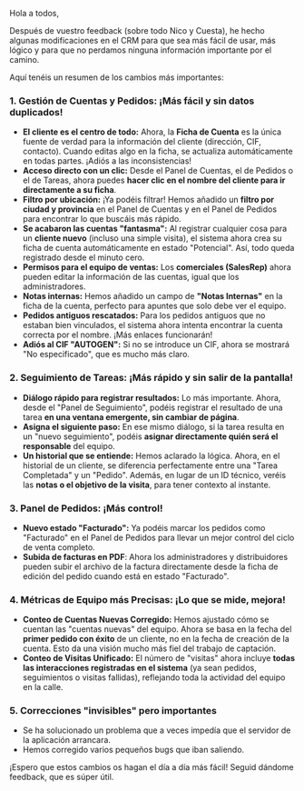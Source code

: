 Hola a todos,

Después de vuestro feedback (sobre todo Nico y Cuesta), he hecho algunas modificaciones en el CRM para que sea más fácil de usar, más lógico y para que no perdamos ninguna información importante por el camino.

Aquí tenéis un resumen de los cambios más importantes:

### 1. Gestión de Cuentas y Pedidos: ¡Más fácil y sin datos duplicados!

- **El cliente es el centro de todo:** Ahora, la **Ficha de Cuenta** es la única fuente de verdad para la información del cliente (dirección, CIF, contacto). Cuando editas algo en la ficha, se actualiza automáticamente en todas partes. ¡Adiós a las inconsistencias!
- **Acceso directo con un clic:** Desde el Panel de Cuentas, el de Pedidos o el de Tareas, ahora puedes **hacer clic en el nombre del cliente para ir directamente a su ficha**.
- **Filtro por ubicación:** ¡Ya podéis filtrar! Hemos añadido un **filtro por ciudad y provincia** en el Panel de Cuentas y en el Panel de Pedidos para encontrar lo que buscáis más rápido.
- **Se acabaron las cuentas "fantasma":** Al registrar cualquier cosa para un **cliente nuevo** (incluso una simple visita), el sistema ahora crea su ficha de cuenta automáticamente en estado "Potencial". Así, todo queda registrado desde el minuto cero.
- **Permisos para el equipo de ventas:** Los **comerciales (SalesRep)** ahora pueden editar la información de las cuentas, igual que los administradores.
- **Notas internas:** Hemos añadido un campo de **"Notas Internas"** en la ficha de la cuenta, perfecto para apuntes que solo debe ver el equipo.
- **Pedidos antiguos rescatados:** Para los pedidos antiguos que no estaban bien vinculados, el sistema ahora intenta encontrar la cuenta correcta por el nombre. ¡Más enlaces funcionarán!
- **Adiós al CIF "AUTOGEN":** Si no se introduce un CIF, ahora se mostrará "No especificado", que es mucho más claro.

### 2. Seguimiento de Tareas: ¡Más rápido y sin salir de la pantalla!

- **Diálogo rápido para registrar resultados:** Lo más importante. Ahora, desde el "Panel de Seguimiento", podéis registrar el resultado de una tarea **en una ventana emergente, sin cambiar de página**.
- **Asigna el siguiente paso:** En ese mismo diálogo, si la tarea resulta en un "nuevo seguimiento", podéis **asignar directamente quién será el responsable** del equipo.
- **Un historial que se entiende:** Hemos aclarado la lógica. Ahora, en el historial de un cliente, se diferencia perfectamente entre una "Tarea Completada" y un "Pedido". Además, en lugar de un ID técnico, veréis las **notas o el objetivo de la visita**, para tener contexto al instante.

### 3. Panel de Pedidos: ¡Más control!

- **Nuevo estado "Facturado":** Ya podéis marcar los pedidos como "Facturado" en el Panel de Pedidos para llevar un mejor control del ciclo de venta completo.
- **Subida de facturas en PDF**: Ahora los administradores y distribuidores pueden subir el archivo de la factura directamente desde la ficha de edición del pedido cuando está en estado "Facturado".

### 4. Métricas de Equipo más Precisas: ¡Lo que se mide, mejora!

- **Conteo de Cuentas Nuevas Corregido:** Hemos ajustado cómo se cuentan las "cuentas nuevas" del equipo. Ahora se basa en la fecha del **primer pedido con éxito** de un cliente, no en la fecha de creación de la cuenta. Esto da una visión mucho más fiel del trabajo de captación.
- **Conteo de Visitas Unificado:** El número de "visitas" ahora incluye **todas las interacciones registradas en el sistema** (ya sean pedidos, seguimientos o visitas fallidas), reflejando toda la actividad del equipo en la calle.

### 5. Correcciones "invisibles" pero importantes

- Se ha solucionado un problema que a veces impedía que el servidor de la aplicación arrancara.
- Hemos corregido varios pequeños bugs que iban saliendo.

¡Espero que estos cambios os hagan el día a día más fácil! Seguid dándome feedback, que es súper útil.
